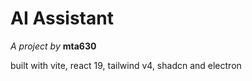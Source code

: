 # AI Assistant

_A project by_ **mta630**

built with vite, react 19, tailwind v4, shadcn and electron
